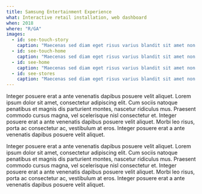 ```yaml
---
title: Samsung Entertainment Experience
what: Interactive retail installation, web dashboard
when: 2018
where: "R/GA"
images:
  - id: see-touch-story
    caption: "Maecenas sed diam eget risus varius blandit sit amet non magna."
  - id: see-touch-home
    caption: "Maecenas sed diam eget risus varius blandit sit amet non magna."
  - id: see-home
    caption: "Maecenas sed diam eget risus varius blandit sit amet non magna."
  - id: see-stores
    caption: "Maecenas sed diam eget risus varius blandit sit amet non magna."
---
```


Integer posuere erat a ante venenatis dapibus posuere velit aliquet. Lorem ipsum dolor sit amet, consectetur adipiscing elit. Cum sociis natoque penatibus et magnis dis parturient montes, nascetur ridiculus mus. Praesent commodo cursus magna, vel scelerisque nisl consectetur et. Integer posuere erat a ante venenatis dapibus posuere velit aliquet. Morbi leo risus, porta ac consectetur ac, vestibulum at eros. Integer posuere erat a ante venenatis dapibus posuere velit aliquet.

Integer posuere erat a ante venenatis dapibus posuere velit aliquet. Lorem ipsum dolor sit amet, consectetur adipiscing elit. Cum sociis natoque penatibus et magnis dis parturient montes, nascetur ridiculus mus. Praesent commodo cursus magna, vel scelerisque nisl consectetur et. Integer posuere erat a ante venenatis dapibus posuere velit aliquet. Morbi leo risus, porta ac consectetur ac, vestibulum at eros. Integer posuere erat a ante venenatis dapibus posuere velit aliquet.
